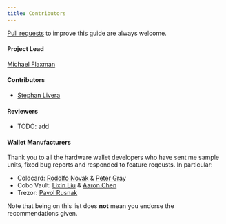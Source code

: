 ```yaml
---
title: Contributors
---
```


[Pull requests](https://github.com/btcguide/btcguide.github.io) to improve this guide are always welcome.


#### Project Lead
[Michael Flaxman](https://twitter.com/mflaxman)

#### Contributors
* [Stephan Livera](https://twitter.com/stephanlivera)

#### Reviewers
* TODO: add

#### Wallet Manufacturers
Thank you to all the hardware wallet developers who have sent me sample units, fixed bug reports and responded to feature reqeusts. In particular:
* Coldcard: [Rodolfo Novak](https://twitter.com/nvk) & [Peter Gray](https://twitter.com/dochex)
* Cobo Vault: [Lixin Liu](https://twitter.com/BitcoinLixin) & [Aaron Chen](https://github.com/aaronisme)
* Trezor: [Pavol Rusnak](https://twitter.com/pavolrusnak)

Note that being on this list does **not** mean you endorse the recommendations given.
